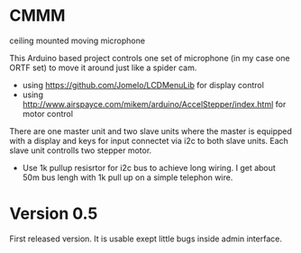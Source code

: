 # CMMM
ceiling mounted moving microphone

This Arduino based project controls one set of microphone (in my case one ORTF set) to move it around just like a spider cam.

- using https://github.com/Jomelo/LCDMenuLib for display control
- using http://www.airspayce.com/mikem/arduino/AccelStepper/index.html for motor control

There are one master unit and two slave units where the master is equipped with a display and keys for input connectet via i2c to both slave units. Each slave unit controlls two stepper motor.
- Use 1k pullup resisrtor for i2c bus to achieve long wiring. I get about 50m bus lengh with 1k pull up on a simple telephon wire.

# Version 0.5
First released version. It is usable exept little bugs inside admin interface.
